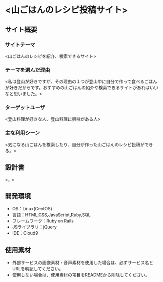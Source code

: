# <山ごはんのレシピ投稿サイト>

## サイト概要
### サイトテーマ
<山ごはんのレシピを紹介、検索できるサイト>

### テーマを選んだ理由
<私は登山が好きですが、その理由の１つが登山中に自分で作って食べるごはんが好きだからです。おすすめの山ごはんの紹介や検索できるサイトがあればいいなと思いました。>

### ターゲットユーザ
<登山料理が好きな人、登山料理に興味がある人>

### 主な利用シーン
<気になる山ごはんを検索したり、自分が作った山ごはんのレシピ投稿ができる。>

## 設計書
<...>

## 開発環境
- OS：Linux(CentOS)
- 言語：HTML,CSS,JavaScript,Ruby,SQL
- フレームワーク：Ruby on Rails
- JSライブラリ：jQuery
- IDE：Cloud9

## 使用素材
- 外部サービスの画像素材・音声素材を使用した場合は、必ずサービス名とURLを明記してください。
- 使用しない場合は、使用素材の項目をREADMEから削除してください。